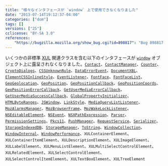 ```yaml
---
title: "様々なインタフェースが `window` 上で使用できなくなりました"
date: "2013-07-14T19:12:37-04:00"
categories: ["dom"]
tags: []
versions: ["25"]
cclicense: "BY-SA 3.0"
references:
    "https://bugzilla.mozilla.org/show_bug.cgi?id=898817": "Bug 898817 – Stop exposing nsIDOM* interfaces on the global automatically"
---
```

いくつかの非標準 [XUL](https://developer.mozilla.org/ja/docs/XUL) 関連クラスを含む以下のインタフェースが [`window`](https://developer.mozilla.org/ja/docs/Web/API/window) オブジェクト上に露呈されなくなりました。[`Contact`](https://developer.mozilla.org/ja/docs/Web/API/Contact)、[`ContactManager`](https://developer.mozilla.org/ja/docs/Web/API/ContactManager)、[`Counter`](https://developer.mozilla.org/ja/docs/Web/API/Counter)、[`CryptoDialogs`](https://developer.mozilla.org/ja/docs/Web/API/CryptoDialogs)、[`CSSUnknownRule`](https://developer.mozilla.org/ja/docs/Web/API/CSSUnknownRule)、[`DataErrorEvent`](https://developer.mozilla.org/ja/docs/Web/API/DataErrorEvent)、[`DocumentXBL`](https://developer.mozilla.org/ja/docs/Web/API/DocumentXBL)、[`ElementCSSInlineStyle`](https://developer.mozilla.org/ja/docs/Web/API/ElementCSSInlineStyle)、[`EventListener`](https://developer.mozilla.org/ja/docs/Web/API/EventListener)、[`FontFace`](https://developer.mozilla.org/ja/docs/Web/API/FontFace)、[`FontFaceList`](https://developer.mozilla.org/ja/docs/Web/API/FontFaceList)、[`GeoGeolocation`](https://developer.mozilla.org/ja/docs/Web/API/GeoGeolocation)、[`GeoPosition`](https://developer.mozilla.org/ja/docs/Web/API/GeoPosition)、[`GeoPositionCallback`](https://developer.mozilla.org/ja/docs/Web/API/GeoPositionCallback)、[`GeoPositionCoords`](https://developer.mozilla.org/ja/docs/Web/API/GeoPositionCoords)、[`GeoPositionErrorCallback`](https://developer.mozilla.org/ja/docs/Web/API/GeoPositionErrorCallback)、[`GetUserMediaErrorCallback`](https://developer.mozilla.org/ja/docs/Web/API/GetUserMediaErrorCallback)、[`GetUserMediaSuccessCallback`](https://developer.mozilla.org/ja/docs/Web/API/GetUserMediaSuccessCallback)、[`GlobalPropertyInitializer`](https://developer.mozilla.org/ja/docs/Web/API/GlobalPropertyInitializer)、[`HTMLByteRanges`](https://developer.mozilla.org/ja/docs/Web/API/HTMLByteRanges)、[`JSWindow`](https://developer.mozilla.org/ja/docs/Web/API/JSWindow)、[`LinkStyle`](https://developer.mozilla.org/ja/docs/Web/API/LinkStyle)、[`MediaQueryListListener`](https://developer.mozilla.org/ja/docs/Web/API/MediaQueryListListener)、[`MozAlarmsManager`](https://developer.mozilla.org/ja/docs/Web/API/MozAlarmsManager)、[`MozBrowserFrame`](https://developer.mozilla.org/ja/docs/Web/API/MozBrowserFrame)、[`MozWakeLockListener`](https://developer.mozilla.org/ja/docs/Web/API/MozWakeLockListener)、[`NSEditableElement`](https://developer.mozilla.org/ja/docs/Web/API/NSEditableElement)、[`NSEvent`](https://developer.mozilla.org/ja/docs/Web/API/NSEvent)、[`NSXPathExpression`](https://developer.mozilla.org/ja/docs/Web/API/NSXPathExpression)、[`Parser`](https://developer.mozilla.org/ja/docs/Web/API/Parser)、[`PermissionSettings`](https://developer.mozilla.org/ja/docs/Web/API/PermissionSettings)、[`Pkcs11`](https://developer.mozilla.org/ja/docs/Web/API/Pkcs11)、[`PushManager`](https://developer.mozilla.org/ja/docs/Web/API/PushManager)、[`RequestService`](https://developer.mozilla.org/ja/docs/Web/API/RequestService)、[`Serializer`](https://developer.mozilla.org/ja/docs/Web/API/Serializer)、[`StorageIndexedDB`](https://developer.mozilla.org/ja/docs/Web/API/StorageIndexedDB)、[`StorageManager`](https://developer.mozilla.org/ja/docs/Web/API/StorageManager)、[`ToString`](https://developer.mozilla.org/ja/docs/Web/API/ToString)、[`WindowCollection`](https://developer.mozilla.org/ja/docs/Web/API/WindowCollection)、[`WindowInternal`](https://developer.mozilla.org/ja/docs/Web/API/WindowInternal)、[`WindowPerformance`](https://developer.mozilla.org/ja/docs/Web/API/WindowPerformance)、`XULContainerElement`、`XULContainerItemElement`、`XULDescriptionElement`、`XULImageElement`、`XULLabelElement`、`XULMenuListElement`、`XULMultiSelectControlElement`、`XULRelatedElement`、`XULSelectControlElement`、`XULSelectControlItemElement`、`XULTextBoxElement`、`XULTreeElement`
